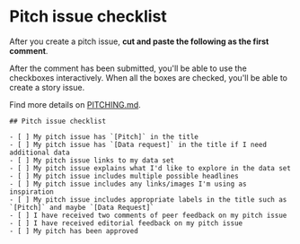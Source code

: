 # Pitch issue checklist

After you create a pitch issue, **cut and paste the following as the first comment**.

After the comment has been submitted, you'll be able to use the checkboxes interactively. When all the boxes are checked, you'll be able to create a story issue.

Find more details on [PITCHING.md](PITCHING.md).

    ## Pitch issue checklist
    
    - [ ] My pitch issue has `[Pitch]` in the title
    - [ ] My pitch issue has `[Data request]` in the title if I need additional data
    - [ ] My pitch issue links to my data set
    - [ ] My pitch issue explains what I'd like to explore in the data set
    - [ ] My pitch issue includes multiple possible headlines
    - [ ] My pitch issue includes any links/images I'm using as inspiration
    - [ ] My pitch issue includes appropriate labels in the title such as `[Pitch]` and maybe `[Data Request]`
    - [ ] I have received two comments of peer feedback on my pitch issue
    - [ ] I have received editorial feedback on my pitch issue
    - [ ] My pitch has been approved
